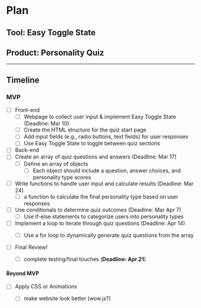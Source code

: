 # Plan

## Tool: Easy Toggle State 
## Product: Personality Quiz

---


## Timeline

### MVP

- [ ] Front-end
  - [ ]   Webpage to collect user input & implement Easy Toggle State (Deadline: Mar 10)
    - [ ]   Create the HTML structure for the quiz start page
    - [ ]   Add input fields (e.g., radio buttons, text fields) for user responses
    - [ ]   Use Easy Toggle State to toggle between quiz sections 
- [ ]  Back-end
  - [ ] Create an array of quiz questions and answers (Deadline: Mar 17)
    - [ ] Define an array of objects 
      - [ ] Each object should include a question, answer choices, and personality type scores
  - [ ] Write functions to handle user input and calculate results (Deadline: Mar 24)
    - [ ] a function to calculate the final personality type based on user responses
   - [ ] Use conditionals to determine quiz outcomes  (Deadline: Mar Apr 7)
     - [ ] Use if-else statements to categorize users into personality types
   - [ ] Implement a loop to iterate through quiz questions (Deadline: Apr 14)
     - [ ] Use a for loop to dynamically generate quiz questions from the array
        
      
- [ ] Final Review!
  - [ ] complete testing/final touches (**Deadline: Apr 21**)



#### Beyond MVP

- [ ] Apply CSS or Animations
  - [ ] make website look better (wow.js?)





<!-- EXAMPLE

## Tool: APIs
## Product: Green Glass Door riddle app

## Timeline

### MVP

- [ ] Front-end
  - [x] Webpage to collect input from user (deadline: 4/15)
  - [ ] Webpage to display "yes, but a ___ can't" or "no, but a ___ can" (deadline: 5/1)
- [x] Back-end
  - [x] Use regex to test whether or not the word can go through the GGD (deadline: 3/1)
  - [x] Use the Twinword API to find related words (deadline: 3/15)
    - [ ] Iterate through the words until an opposite example can be found (deadline: 4/1)

#### Beyond MVP

- [ ] Use another API to make sure the opposite example is a noun
- [ ] Automate notification of API limit to make sure I don’t exceed free quota
- [ ] A multiple choice quizzer that will test the user’s knowledge of the solution

-->





<!-- DO NOT USE THIS YET

| Name | Glows | Grows |
| -------- | ------- | ------- |
|   |   |
|   |   |
|   |   |
|   |   |
|   |   |
|   |   |

-->

